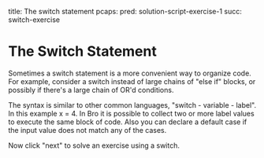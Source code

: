 title: The switch statement
pcaps:
pred: solution-script-exercise-1
succ: switch-exercise

The Switch Statement
=====================

Sometimes a switch statement is a more convenient way to organize code.
For example, consider a switch instead of large chains of "else if"
blocks, or possibly if there's a large chain of OR'd conditions.

The syntax is similar to other common languages, "switch - variable - label".
In this example 
	x = 4.
In Bro it is possible to collect two or more label values to execute the same block of code.
Also you can declare a default case if the input value does not match any of the cases.

Now click "next" to solve an exercise using a switch.
